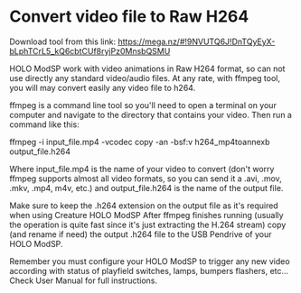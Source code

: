 
Convert video file to Raw H264
==============================

Download tool from this link:
https://mega.nz/#!9NVUTQ6J!DnTQyEyX-bLphTCrL5_kQ6cbtCUf8ryjPz0MnsbQSMU

HOLO ModSP work with video animations in Raw H264 format, so can not use directly any standard video/audio files.
At any rate, with ffmpeg tool, you will may convert easily any video file to h264.

ffmpeg is a command line tool so you'll need to open a terminal on your computer and navigate to the 
directory that contains your video.  Then run a command like this:

ffmpeg -i input_file.mp4 -vcodec copy -an -bsf:v h264_mp4toannexb output_file.h264

Where input_file.mp4 is the name of your video to convert (don't worry ffmpeg supports almost all video 
formats, so you can send it a .avi, .mov, .mkv, .mp4, m4v, etc.) and output_file.h264 is the name of the 
output file.  

Make sure to keep the .h264 extension on the output file as it's required when using Creature HOLO ModSP
After ffmpeg finishes running (usually the operation is quite fast since it's just extracting the 
H.264 stream) copy (and rename if need) the output .h264 file to the USB Pendrive of your HOLO ModSP.

Remember you must configure your HOLO ModSP to trigger any new video according with status of playfield 
switches, lamps, bumpers flashers, etc... Check User Manual for full instructions.
